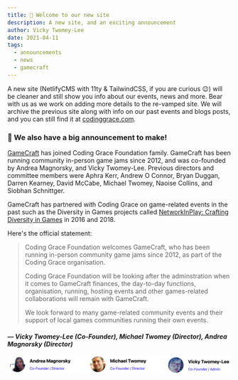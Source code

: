 ```yaml
---
title: 📢 Welcome to our new site
description: A new site, and an exciting announcement
author: Vicky Twomey-Lee
date: 2021-04-11
tags:
  - announcements
  - news
  - gamecraft
---
```

A new site (NetlifyCMS with 11ty & TailwindCSS, if you are curious 😉) will be cleaner and still show you info about our events, news and more. Bear with us as we work on adding more details to the re-vamped site. We will archive the previous site along with info on our past events and blogs posts, and you can still find it at [codinggrace.com](https://codinggrace.com).

### 📢 We also have a big announcement to make!

[GameCraft](https://gamecraft.it) has joined Coding Grace Foundation family. GameCraft has been running community in-person game jams since 2012, and was co-founded by Andrea Magnorsky, and Vicky Twomey-Lee. Previous directors and committee members were Aphra Kerr, Andrew O Connor, Bryan Duggan, Darren Kearney, David McCabe, Michael Twomey, Naoise Collins, and Siobhan Schnittger.

GameCraft has partnered with Coding Grace on game-related events in the past such as the Diversity in Games projects called [NetworkInPlay: Crafting Diversity in Games](https://gamedevelopers.ie/diversity/) in 2016 and 2018.

Here's the official statement:

> Coding Grace Foundation welcomes GameCraft, who has been running in-person community game jams since 2012, as part of the Coding Grace organisation.
>
> Coding Grace Foundation will be looking after the adminstration when it comes to GameCraft finances, the day-to-day functions, organisation, running, hosting events and other games-related collaborations will remain with GameCraft.
>
> We look forward to many game-related community events and their support of local games communities running their own events.

#### *— Vicky Twomey-Lee (Co-Founder), Michael Twomey (Director), Andrea Magnorsky (Director)*

![Coding Grace Team](src/static/img/cg-team.png)